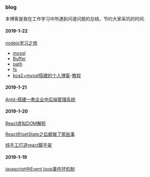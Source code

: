 ### blog
本博客是我在工作学习中所遇到问道问题的总结，节约大家采坑的时间.

#### 2019-1-22

[nodejs学习之旅]()

  - [mysql]()
  - [Buffer]()
  - [path]()
  - [fs]()
  - [koa2+mysql搭建的个人博客](https://github.com/gmw-zjw/eary-blog)-[教程](https://github.com/gmw-zjw/blog/issues/3)



#### 2019-1-21
[Antd-搭建一套企业中后端管理系统](https://github.com/gmw-zjw/antd-design-admin)

#### 2019-1-20
  [React虚拟DOM解析](https://zristart.github.io/React%E8%99%9A%E6%8B%9FDOM%E6%B5%85%E6%9E%90.html#more)
  
  [React的setState之后都做了那些事](https://zristart.github.io/React%E7%9A%84setState%E4%B9%8B%E5%90%8E%E9%83%BD%E5%81%9A%E4%BA%86%E9%82%A3%E4%BA%9B%E4%BA%8B.html#more)
  
  [纯手工打造react脚手架]()

#### 2019-1-19
  [javascript中Event loop事件环机制](https://github.com/gmw-zjw/blog/issues/2)
